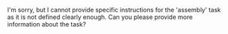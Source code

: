 I'm sorry, but I cannot provide specific instructions for the 'assembly' task as it is not defined clearly enough. Can you please provide more information about the task?